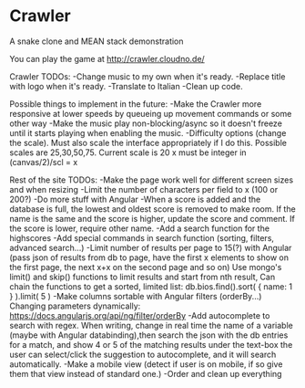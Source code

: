 # Crawler
A snake clone and MEAN stack demonstration

You can play the game at http://crawler.cloudno.de/


Crawler TODOs:
-Change music to my own when it's ready.
-Replace title with logo when it's ready.
-Translate to Italian
-Clean up code.

Possible things to implement in the future:
-Make the Crawler more responsive at lower speeds by queueing up movement commands or some other way
-Make the music play non-blocking/async so it doesn't freeze until it starts playing when enabling the music.
-Difficulty options (change the scale). 
	Must also scale the interface appropriately if I do this.
	Possible scales are 25,30,50,75. Current scale is 20 x must be integer in (canvas/2)/scl = x

Rest of the site TODOs:
-Make the page work well for different screen sizes and when resizing
-Limit the number of characters per field to x (100 or 200?)
-Do more stuff with Angular
-When a score is added and the database is full, the lowest and oldest score is removed to make room.
	If the name is the same and the score is higher, update the score and comment. If the score is lower, require other name.
-Add a search function for the highscores
-Add special commands in search function (sorting, filters, advanced search...)
-Limit number of results per page to 15(?) with Angular 
	(pass json of results from db to page, have the first x elements to show 
	on the first page, the next x+x on the second page and so on)
	Use mongo's limit() and skip() functions to limit results and start from nth result,
	Can chain the functions to get a sorted, limited list: db.bios.find().sort( { name: 1 } ).limit( 5 )
-Make columns sortable with Angular filters (orderBy...) Changing parameters dynamically: https://docs.angularjs.org/api/ng/filter/orderBy
-Add autocomplete to search with regex. When writing, change in real time the name of a variable 
	(maybe with Angular databinding),then search the json with the db entries for a match, 
	and show 4 or 5 of the matching results under the text-box
	the user can select/click the suggestion to autocomplete, and it will search automatically.
-Make a mobile view (detect if user is on mobile, if so give them that view instead of standard one.)
-Order and clean up everything